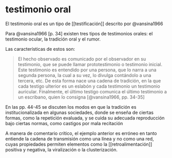 # testimonio oral
El testimonio oral es un tipo de [[testificación]] descrito por @vansina1966

Para @vansina1966 [p. 34] existen tres tipos de testimonios orales: el testimonio ocular, la tradición oral y el rumor.

Las características de estos son:

>El hecho observado es comunicado por el observador en su testimonio, que se puede llamar prototestimonio o testimonio inicial. Este testimonio es entendido por una persona, que lo narra a una segunda persona, la cual a su vez, lo divulga contándolo a una tercera, etc. De esta forma nace una cadena de tradición, en la que cada testigo ulterior es un eslabón y cada testimonio un testimonio auricular. Finalmente, el último testigo comunica el último testimonio a un escribano, quien lo consigna [@vansina1966, pp. 34-35]

En las pp. 44-45 se discuten los modos en que la tradición es institucionalizada en algunas sociedades, donde se enseña de ciertas formas, como la repetición evaluada, y se cuida su adecuada reproducción bajo ciertas normas, como castigos por mala recitación

A manera de comentario crítico, el ejemplo anterior es erróneo en tanto entiende la cadena de transmisión como una línea y no como una red, cuyas propiedades permiten elementos como la [[retroalimentación]] positiva y negativa, la viralización o la clusterización.
